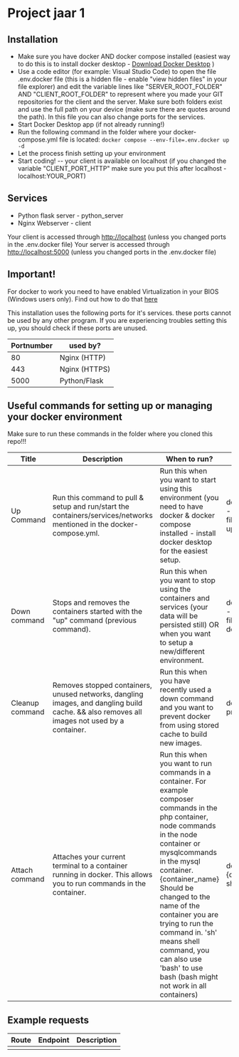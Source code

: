# Project jaar 1


## Installation
- Make sure you have docker AND docker compose installed (easiest way to do this is to install docker desktop - [Download Docker Desktop](https://www.docker.com/products/docker-desktop) )
- Use a code editor (for example: Visual Studio Code) to open the file .env.docker file (this is a hidden file - enable "view hidden files" in your file explorer) and edit the variable lines like "SERVER_ROOT_FOLDER" AND "CLIENT_ROOT_FOLDER" to represent where you made your GIT repositories for the client and the server. Make sure both folders exist and use the full path on your device (make sure there are quotes around the path). In this file you can also change ports for the services. 
- Start Docker Desktop app (if not already running!)
- Run the following command in the folder where your docker-compose.yml file is located: `docker compose --env-file=.env.docker up -d`
- Let the process finish setting up your environment
- Start coding!
-- your client is available on localhost (if you changed the variable "CLIENT_PORT_HTTP" make sure you put this after localhost - localhost:YOUR_PORT)

## Services
- Python flask server - python_server
- Nginx Webserver - client

Your client is accessed through [http://localhost](http://localhost) (unless you changed ports in the .env.docker file)
Your server is accessed through [http://localhost:5000](http://localhost:5000) (unless you changed ports in the .env.docker file)

## Important!
For docker to work you need to have enabled Virtualization in your BIOS (Windows users only). Find out how to do that [here](https://bce.berkeley.edu/enabling-virtualization-in-your-pc-bios.html)

This installation uses the following ports for it's services. these ports cannot be used by any other program. If you are experiencing troubles setting this up, you should check if these ports are unused. 

| Portnumber | used by? |
|---|---|
| 80 | Nginx (HTTP) |
| 443 | Nginx (HTTPS) |
| 5000 | Python/Flask |


## Useful commands for setting up or managing your docker environment
Make sure to run these commands in the folder where you cloned this repo!!!

|  Title | Description  | When to run?  |  Command |
|---|---|---|---|
| Up Command  | Run this command to pull & setup and run/start the containers/services/networks mentioned in the docker-compose.yml. | Run this when you want to start using this environment (you need to have docker & docker compose installed - install docker desktop for the easiest setup. | docker compose --env-file=.env.docker up -d |
| Down command | Stops and removes the containers started with the "up" command (previous command). | Run this when you want to stop using the containers and services (your data will be persisted still) OR when you want to setup a new/different environment. | docker compose --env-file=.env.docker down |
| Cleanup command | Removes stopped containers, unused networks, dangling images, and dangling build cache. && also removes all images not used by a container. | Run this when you have recently used a down command and you want to prevent docker from using stored cache to build new images. | docker image prune -a |
| Attach command | Attaches your current terminal to a container running in docker. This allows you to run commands in the container. | Run this when you want to run commands in a container. For example composer commands in the php container, node commands in the node container or mysqlcommands in the mysql container. {container_name} Should be changed to the name of the container you are trying to run the command in. 'sh' means shell command, you can also use 'bash' to use bash (bash might not work in all containers) | docker exec -it {container_name} sh |


## Example requests
| Route | Endpoint | Description |
|---|---|---|
| | |
